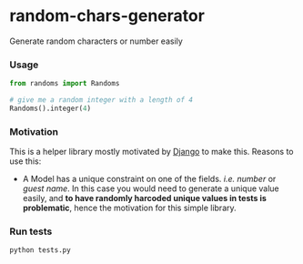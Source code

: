 # random-chars-generator
Generate random characters or number easily

### Usage
```python
from randoms import Randoms

# give me a random integer with a length of 4
Randoms().integer(4)
```

### Motivation
This is a helper library mostly motivated by [Django](https://www.djangoproject.com/) 
to make this. Reasons to use this:

* A Model has a unique constraint on one of the fields. *i.e. number* or 
*guest name*. In this case you would need to generate a unique value easily, 
and **to have randomly harcoded unique values in tests is problematic**, 
hence the motivation for this simple library.


### Run tests
```
python tests.py
```

